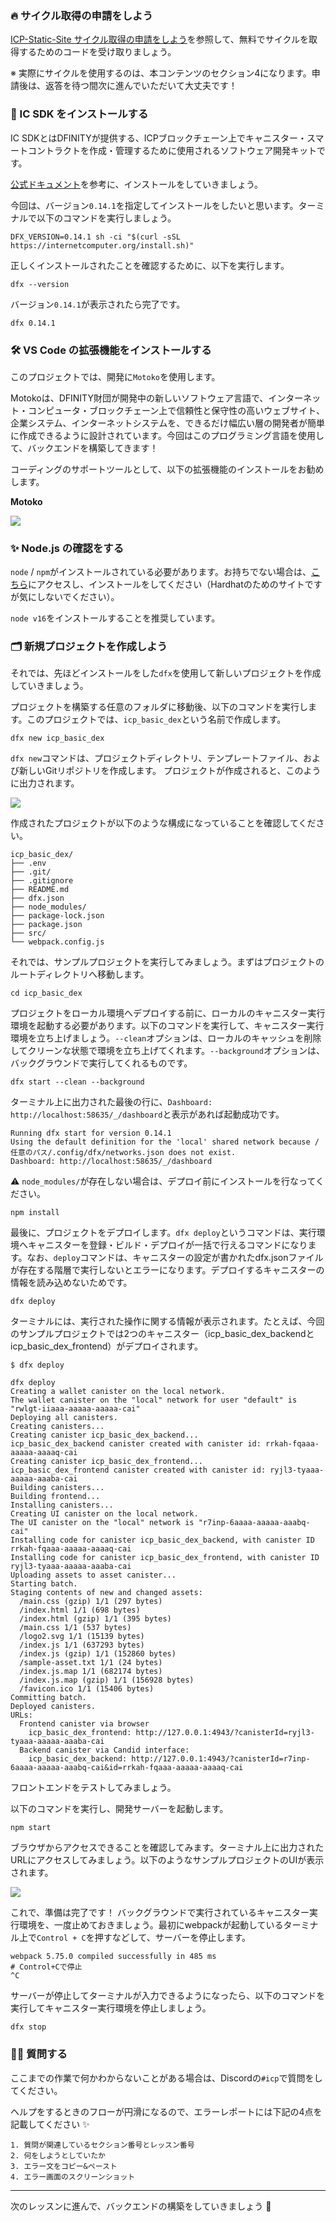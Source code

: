 ### 🔥 サイクル取得の申請をしよう

[ICP-Static-Site サイクル取得の申請をしよう](https://app.unchain.tech/learn/ICP-Static-Site/section-1_lesson-1)を参照して、無料でサイクルを取得するためのコードを受け取りましょう。

※ 実際にサイクルを使用するのは、本コンテンツのセクション4になります。申請後は、返答を待つ間次に進んでいただいて大丈夫です！

### 🦄 IC SDK をインストールする

IC SDKとはDFINITYが提供する、ICPブロックチェーン上でキャニスター・スマートコントラクトを作成・管理するために使用されるソフトウェア開発キットです。

[公式ドキュメント](https://internetcomputer.org/docs/current/developer-docs/setup/install/)を参考に、インストールをしていきましょう。

今回は、バージョン`0.14.1`を指定してインストールをしたいと思います。ターミナルで以下のコマンドを実行しましょう。

```
DFX_VERSION=0.14.1 sh -ci "$(curl -sSL https://internetcomputer.org/install.sh)"
```

正しくインストールされたことを確認するために、以下を実行します。

```
dfx --version
```

バージョン`0.14.1`が表示されたら完了です。

```
dfx 0.14.1
```

### 🛠 VS Code の拡張機能をインストールする

このプロジェクトでは、開発に`Motoko`を使用します。

Motokoは、DFINITY財団が開発中の新しいソフトウェア言語で、インターネット・コンピュータ・ブロックチェーン上で信頼性と保守性の高いウェブサイト、企業システム、インターネットシステムを、できるだけ幅広い層の開発者が簡単に作成できるように設計されています。今回はこのプログラミング言語を使用して、バックエンドを構築してきます！

コーディングのサポートツールとして、以下の拡張機能のインストールをお勧めします。

**Motoko**

![](./../../img/section-0/0_2_1.png)

### ✨ Node.js の確認をする

`node` / `npm`がインストールされている必要があります。お持ちでない場合は、[こちら](https://hardhat.org/tutorial/setting-up-the-environment.html)にアクセスし、インストールをしてください（Hardhatのためのサイトですが気にしないでください）。

`node v16`をインストールすることを推奨しています。

### 🗂 新規プロジェクトを作成しよう

それでは、先ほどインストールをした`dfx`を使用して新しいプロジェクトを作成していきましょう。

プロジェクトを構築する任意のフォルダに移動後、以下のコマンドを実行します。このプロジェクトでは、`icp_basic_dex`という名前で作成します。

```
dfx new icp_basic_dex
```

`dfx new`コマンドは、プロジェクトディレクトリ、テンプレートファイル、および新しいGitリポジトリを作成します。
プロジェクトが作成されると、このように出力されます。

![](./../../img/section-0/0_2_2.png)

作成されたプロジェクトが以下のような構成になっていることを確認してください。

```
icp_basic_dex/
├── .env
├── .git/
├── .gitignore
├── README.md
├── dfx.json
├── node_modules/
├── package-lock.json
├── package.json
├── src/
└── webpack.config.js
```

それでは、サンプルプロジェクトを実行してみましょう。まずはプロジェクトのルートディレクトリへ移動します。

```
cd icp_basic_dex
```

プロジェクトをローカル環境へデプロイする前に、ローカルのキャニスター実行環境を起動する必要があります。以下のコマンドを実行して、キャニスター実行環境を立ち上げましょう。`--clean`オプションは、ローカルのキャッシュを削除してクリーンな状態で環境を立ち上げてくれます。`--background`オプションは、バックグラウンドで実行してくれるものです。

```
dfx start --clean --background
```

ターミナル上に出力された最後の行に、`Dashboard: http://localhost:58635/_/dashboard`と表示があれば起動成功です。

```
Running dfx start for version 0.14.1
Using the default definition for the 'local' shared network because /任意のパス/.config/dfx/networks.json does not exist.
Dashboard: http://localhost:58635/_/dashboard
```

⚠︎ `node_modules/`が存在しない場合は、デプロイ前にインストールを行なってください。

```
npm install
```

最後に、プロジェクトをデプロイします。`dfx deploy`というコマンドは、実行環境へキャニスターを登録・ビルド・デプロイが一括で行えるコマンドになります。なお、`deploy`コマンドは、キャニスターの設定が書かれたdfx.jsonファイルが存在する階層で実行しないとエラーになります。デプロイするキャニスターの情報を読み込めないためです。

```
dfx deploy
```

ターミナルには、実行された操作に関する情報が表示されます。たとえば、今回のサンプルプロジェクトでは2つのキャニスター（icp_basic_dex_backendとicp_basic_dex_frontend）がデプロイされます。

```
$ dfx deploy

dfx deploy
Creating a wallet canister on the local network.
The wallet canister on the "local" network for user "default" is "rwlgt-iiaaa-aaaaa-aaaaa-cai"
Deploying all canisters.
Creating canisters...
Creating canister icp_basic_dex_backend...
icp_basic_dex_backend canister created with canister id: rrkah-fqaaa-aaaaa-aaaaq-cai
Creating canister icp_basic_dex_frontend...
icp_basic_dex_frontend canister created with canister id: ryjl3-tyaaa-aaaaa-aaaba-cai
Building canisters...
Building frontend...
Installing canisters...
Creating UI canister on the local network.
The UI canister on the "local" network is "r7inp-6aaaa-aaaaa-aaabq-cai"
Installing code for canister icp_basic_dex_backend, with canister ID rrkah-fqaaa-aaaaa-aaaaq-cai
Installing code for canister icp_basic_dex_frontend, with canister ID ryjl3-tyaaa-aaaaa-aaaba-cai
Uploading assets to asset canister...
Starting batch.
Staging contents of new and changed assets:
  /main.css (gzip) 1/1 (297 bytes)
  /index.html 1/1 (698 bytes)
  /index.html (gzip) 1/1 (395 bytes)
  /main.css 1/1 (537 bytes)
  /logo2.svg 1/1 (15139 bytes)
  /index.js 1/1 (637293 bytes)
  /index.js (gzip) 1/1 (152860 bytes)
  /sample-asset.txt 1/1 (24 bytes)
  /index.js.map 1/1 (682174 bytes)
  /index.js.map (gzip) 1/1 (156928 bytes)
  /favicon.ico 1/1 (15406 bytes)
Committing batch.
Deployed canisters.
URLs:
  Frontend canister via browser
    icp_basic_dex_frontend: http://127.0.0.1:4943/?canisterId=ryjl3-tyaaa-aaaaa-aaaba-cai
  Backend canister via Candid interface:
    icp_basic_dex_backend: http://127.0.0.1:4943/?canisterId=r7inp-6aaaa-aaaaa-aaabq-cai&id=rrkah-fqaaa-aaaaa-aaaaq-cai
```

フロントエンドをテストしてみましょう。

以下のコマンドを実行し、開発サーバーを起動します。

```
npm start
```

ブラウザからアクセスできることを確認してみます。ターミナル上に出力されたURLにアクセスしてみましょう。以下のようなサンプルプロジェクトのUIが表示されます。

![](./../../img/section-0/0_2_3.png)

これで、準備は完了です！ バックグラウンドで実行されているキャニスター実行環境を、一度止めておきましょう。最初にwebpackが起動しているターミナル上で`Control + C`を押すなどして、サーバーを停止します。

```
webpack 5.75.0 compiled successfully in 485 ms
# Control+Cで停止
^C
```

サーバーが停止してターミナルが入力できるようになったら、以下のコマンドを実行してキャニスター実行環境を停止しましょう。

```
dfx stop
```

### 🙋‍♂️ 質問する

ここまでの作業で何かわからないことがある場合は、Discordの`#icp`で質問をしてください。

ヘルプをするときのフローが円滑になるので、エラーレポートには下記の4点を記載してください ✨

```
1. 質問が関連しているセクション番号とレッスン番号
2. 何をしようとしていたか
3. エラー文をコピー&ペースト
4. エラー画面のスクリーンショット
```

---

次のレッスンに進んで、バックエンドの構築をしていきましょう 🎉
